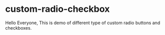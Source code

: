 # custom-radio-checkbox
Hello Everyone, This is demo of different type of custom radio buttons and checkboxes.
